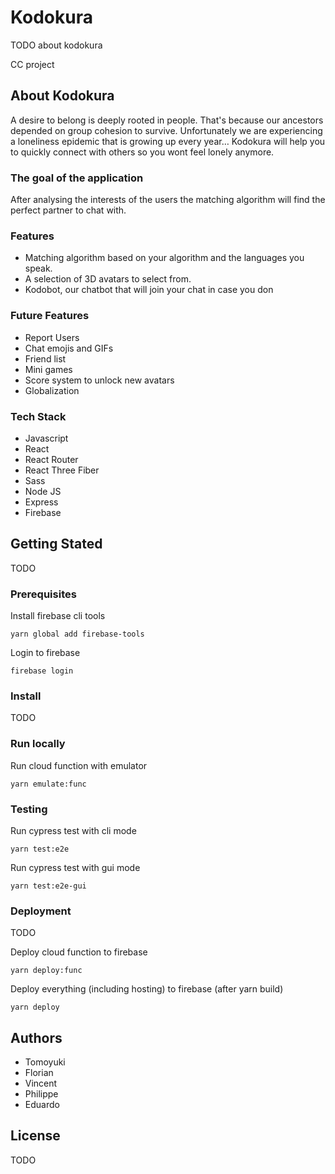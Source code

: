 # Kodokura

TODO about kodokura

CC project

## About Kodokura

A desire to belong is deeply rooted in people. That's because our ancestors depended on group cohesion to survive. 
Unfortunately we are experiencing a loneliness epidemic that is growing up every year…
Kodokura will help you to quickly connect with others 
so you wont feel lonely anymore.

### The goal of the application

After analysing the interests of the users the matching algorithm will find the perfect partner to chat with.

### Features

* Matching algorithm based on your algorithm and the languages you speak.
* A selection of 3D avatars to select from.
* Kodobot, our chatbot that will join your chat in case you don

### Future Features

* Report Users
* Chat emojis and GIFs
* Friend list
* Mini games
* Score system to unlock new avatars
* Globalization


### Tech Stack

* Javascript 
* React 
* React Router
* React Three Fiber
* Sass
* Node JS
* Express
* Firebase

## Getting Stated

TODO

### Prerequisites

Install firebase cli tools

```
yarn global add firebase-tools
```

Login to firebase

```
firebase login
```

### Install

TODO

### Run locally

Run cloud function with emulator

```
yarn emulate:func
```

### Testing

Run cypress test with cli mode

```
yarn test:e2e
```

Run cypress test with gui mode

```
yarn test:e2e-gui
```

### Deployment

TODO

Deploy cloud function to firebase

```
yarn deploy:func
```

Deploy everything (including hosting) to firebase (after yarn build)

```
yarn deploy
```

## Authors

* Tomoyuki 
* Florian
* Vincent
* Philippe
* Eduardo 

## License

TODO
